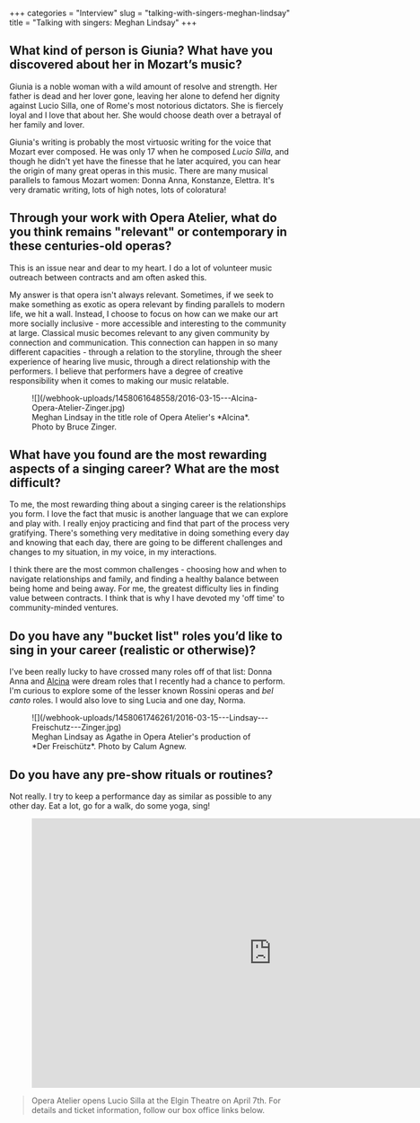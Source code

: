 +++
categories = "Interview"
slug = "talking-with-singers-meghan-lindsay"
title = "Talking with singers: Meghan Lindsay"
+++

## What kind of person is Giunia? What have you discovered about her in Mozart’s music?

Giunia is a noble woman with a wild amount of resolve and strength. Her father is dead and her lover gone, leaving her alone to defend her dignity against Lucio Silla, one of Rome's most notorious dictators. She is fiercely loyal and I love that about her. She would choose death over a betrayal of her family and lover.

Giunia's writing is probably the most virtuosic writing for the voice that Mozart ever composed. He was only 17 when he composed *Lucio Silla*, and though he didn't yet have the finesse that he later acquired, you can hear the origin of many great operas in this music. There are many musical parallels to famous Mozart women: Donna Anna, Konstanze, Elettra. It's very dramatic writing, lots of high notes, lots of coloratura!

## Through your work with Opera Atelier, what do you think remains "relevant" or contemporary in these centuries-old operas?

This is an issue near and dear to my heart. I do a lot of volunteer music outreach between contracts and am often asked this. 

My answer is that opera isn't always relevant. Sometimes, if we seek to make something as exotic as opera relevant by finding parallels to modern life, we hit a wall. Instead, I choose to focus on how can we make our art more socially inclusive - more accessible and interesting to the community at large. Classical music becomes relevant to any given community by connection and communication. This connection can happen in so many different capacities - through a relation to the storyline, through the sheer experience of hearing live music, through a direct relationship with the performers. I believe that performers have a degree of creative responsibility when it comes to making our music relatable. 

<figure data-type="image">
![](/webhook-uploads/1458061648558/2016-03-15---Alcina-Opera-Atelier-Zinger.jpg)
<figcaption>Meghan Lindsay in the title role of Opera Atelier's *Alcina*. Photo by Bruce Zinger.</figcaption>
</figure>

## What have you found are the most rewarding aspects of a singing career? What are the most difficult?

To me, the most rewarding thing about a singing career is the relationships you form. I love the fact that music is another language that we can explore and play with. I really enjoy practicing and find that part of the process very gratifying. There's something very meditative in doing something every day and knowing that each day, there are going to be different challenges and changes to my situation, in my voice, in my interactions.

I think there are the most common challenges - choosing how and when to navigate relationships and family, and finding a healthy balance between being home and being away. For me, the greatest difficulty lies in finding value between contracts. I think that is why I have devoted my 'off time' to community-minded ventures. 

## Do you have any "bucket list" roles you’d like to sing in your career (realistic or otherwise)?

I've been really lucky to have crossed many roles off of that list: Donna Anna and [Alcina](/he-saidshe-said-alcina-at-opera-atelier/) were dream roles that I recently had a chance to perform. I'm curious to explore some of the lesser known Rossini operas and *bel canto* roles. I would also love to sing Lucia and one day, Norma.

<figure data-type="image">
![](/webhook-uploads/1458061746261/2016-03-15---Lindsay---Freischutz---Zinger.jpg)
<figcaption>Meghan Lindsay as Agathe in Opera Atelier's production of *Der Freischütz*. Photo by Calum Agnew.</figcaption>
</figure>

## Do you have any pre-show rituals or routines?

Not really. I try to keep a performance day as similar as possible to any other day. Eat a lot, go for a walk, do some yoga, sing!

<figure data-type="video">
<iframe width="854" height="480" src="https://www.youtube.com/embed/n3fO6oH9i4Y" frameborder="0" allowfullscreen></iframe>
</figure>

>Opera Atelier opens Lucio Silla at the Elgin Theatre on April 7th. For details and ticket information, follow our box office links below.
